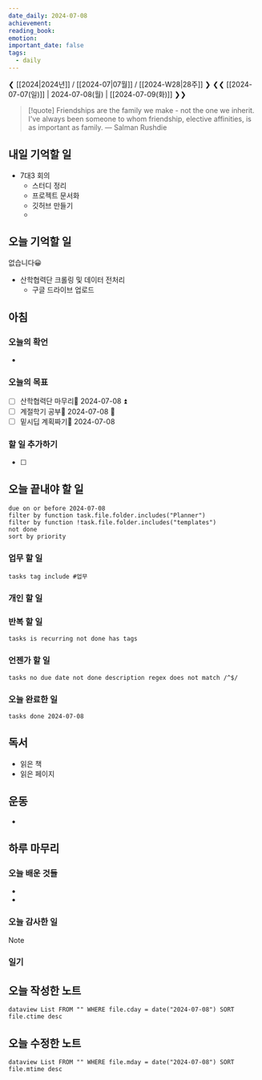 ```yaml
---
date_daily: 2024-07-08
achievement: 
reading_book: 
emotion: 
important_date: false
tags:
  - daily
---
```

❮ [[2024|2024년]] / [[2024-07|07월]] / [[2024-W28|28주]] ❯
❮❮ [[2024-07-07(일)]] | 2024-07-08(월) | [[2024-07-09(화)]] ❯❯


> [!quote] Friendships are the family we make - not the one we inherit. I've always been someone to whom friendship, elective affinities, is as important as family.
> — Salman Rushdie

## 내일 기억할 일 
- 7대3 회의
	- 스터디 정리
	- 프로젝트 문서화
	- 깃허브 만들기
	- 

## 오늘 기억할 일
없습니다😀
- 산학협력단 크롤링 및 데이터 전처리
	- 구글 드라이브 업로드
## 아침 
### 오늘의 확언 
-
### 오늘의 목표 
- [ ] 산학협력단 마무리📅 2024-07-08 ⏫ 
- [ ] 계절학기 공부📅 2024-07-08 🔼 
- [ ] 밑시딥 계획짜기📅 2024-07-08 

### 할 일 추가하기 
- [ ] 

## 오늘 끝내야 할 일 
```tasks
due on or before 2024-07-08 
filter by function task.file.folder.includes("Planner") 
filter by function !task.file.folder.includes("templates") 
not done 
sort by priority 
```
### 업무 할 일 
```tasks tag include #업무 ``` 
### 개인 할 일 

### 반복 할 일 
```tasks is recurring not done has tags ```

### 언젠가 할 일 
```tasks no due date not done description regex does not match /^$/ ``` 
### 오늘 완료한 일 
```tasks done 2024-07-08 ``` 
## 독서 
- 읽은 책 
- 읽은 페이지 
## 운동 
-
## 하루 마무리 
### 오늘 배운 것들 
- 
- 
### 오늘 감사한 일 
>[!note] 


### 일기 
## 오늘 작성한 노트 
```dataview List FROM "" WHERE file.cday = date("2024-07-08") SORT file.ctime desc ``` 
## 오늘 수정한 노트 
 ```dataview List FROM "" WHERE file.mday = date("2024-07-08") SORT file.mtime desc ```